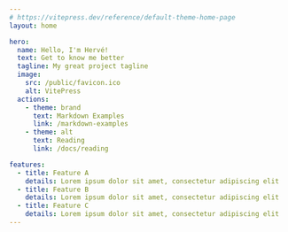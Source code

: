 ```yaml
---
# https://vitepress.dev/reference/default-theme-home-page
layout: home

hero:
  name: Hello, I'm Hervé!
  text: Get to know me better
  tagline: My great project tagline
  image:
    src: /public/favicon.ico
    alt: VitePress
  actions:
    - theme: brand
      text: Markdown Examples
      link: /markdown-examples
    - theme: alt
      text: Reading
      link: /docs/reading

features:
  - title: Feature A
    details: Lorem ipsum dolor sit amet, consectetur adipiscing elit
  - title: Feature B
    details: Lorem ipsum dolor sit amet, consectetur adipiscing elit
  - title: Feature C
    details: Lorem ipsum dolor sit amet, consectetur adipiscing elit
---
```


